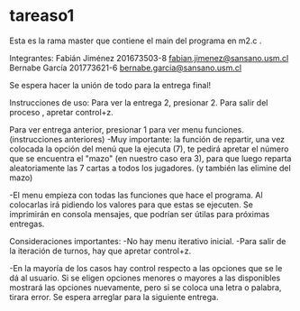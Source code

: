 # tareaso1

Esta es la rama master que contiene el main del programa en m2.c . 

Integrantes:
Fabián Jiménez  201673503-8	fabian.jimenez@sansano.usm.cl
Bernabe García	201773621-6	bernabe.garcia@sansano.usm.cl

Se espera hacer la unión de todo para la entrega final!


Instrucciones de uso:
Para ver la entrega 2, presionar 2. Para salir del proceso , apretar control+z.

Para ver entrega anterior, presionar 1 para ver menu funciones. (instrucciones anteriores)
-Muy importante: la función de repartir, una vez colocada la opción del menú que la ejecuta (7), te pedirá apretar el número que se encuentra el "mazo" (en nuestro caso era 3), para que luego reparta aleatoriamente las 7 cartas a todos los jugadores. (y también las elimine del mazo)

-El menu empieza con todas las funciones que hace el programa.
Al colocarlas irá pidiendo los valores para que estas se ejecuten.
Se imprimirán en consola mensajes, que podrían ser útilas para próximas entregas.



Consideraciones importantes:
-No hay menu iterativo inicial.
-Para salir de la iteración de turnos, hay que apretar control+z.



-En la mayoría de los casos hay control respecto a las opciones que se le dá al usuario. Si se eligen opciones menores o mayores a las disponibles mostrará las opciones nuevamente, pero si se coloca una letra o palabra, tirara error. Se espera arreglar para la siguiente entrega.
